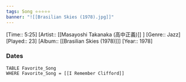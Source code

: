 ```yaml
---
tags: Song ⭐⭐⭐⭐⭐ 
banner: "![[Brasilian Skies (1978).jpg]]"
---
```

[Time:: 5:25]
[Artist:: [[Masayoshi Takanaka (高中正義)]] ]
[Genre:: Jazz]
[Played:: 23]
[Album:: [[Brasilian Skies (1978)]]]
[Year:: 1978]
### Dates
````dataview
TABLE Favorite_Song
WHERE Favorite_Song = [[I Remember Clifford]]
````